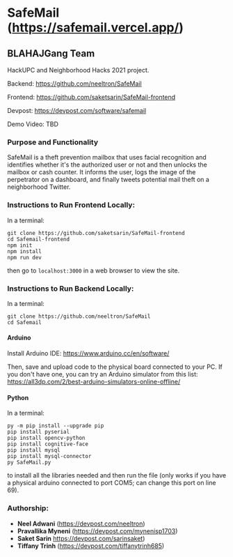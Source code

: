 # SafeMail (https://safemail.vercel.app/)

## BLAHAJGang Team

HackUPC and Neighborhood Hacks 2021 project.

Backend: https://github.com/neeltron/SafeMail

Frontend: https://github.com/saketsarin/SafeMail-frontend

Devpost: https://devpost.com/software/safemail

Demo Video: TBD

### Purpose and Functionality
SafeMail is a theft prevention mailbox that uses facial recognition and identifies whether it's the authorized user or not and then unlocks the mailbox or cash counter. It informs the user, logs the image of the perpetrator on a dashboard, and finally tweets potential mail theft on a neighborhood Twitter.

### Instructions to Run Frontend Locally:
In a terminal:
```
git clone https://github.com/saketsarin/SafeMail-frontend
cd Safemail-frontend
npm init
npm install
npm run dev
```
then go to ```localhost:3000``` in a web browser to view the site. 

### Instructions to Run Backend Locally:

In a terminal:
```
git clone https://github.com/neeltron/SafeMail
cd Safemail
```

#### Arduino

Install Arduino IDE: https://www.arduino.cc/en/software/

Then, save and upload code to the physical board connected to your PC. If you don't have one, you can try an Arduino simulator from this list: https://all3dp.com/2/best-arduino-simulators-online-offline/

#### Python

In a terminal: 
```
py -m pip install --upgrade pip
pip install pyserial 
pip install opencv-python
pip install cognitive-face
pip install mysql
pip install mysql-connector
py SafeMail.py

```
to install all the libraries needed and then run the file (only works if you have a physical arduino connected to port COM5; can change this port on line 69).

### Authorship:
* **Neel Adwani** (https://devpost.com/neeltron)
* **Pravallika Myneni** (https://devpost.com/mynenisp1703)
* **Saket Sarin** https://devpost.com/sarinsaket)
* **Tiffany Trinh** (https://devpost.com/tiffanytrinh685)
